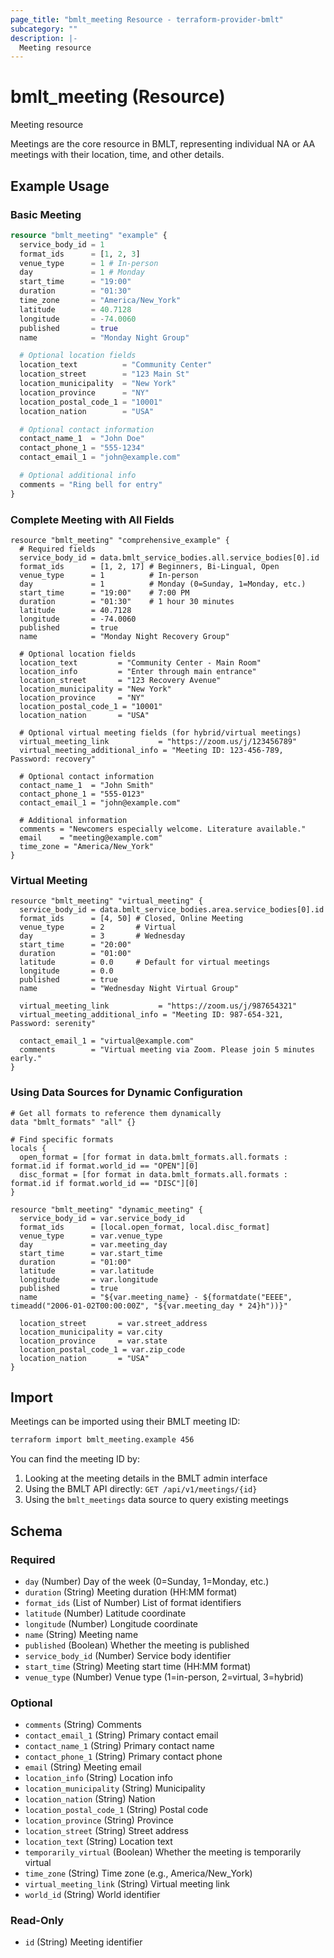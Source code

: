 ```yaml
---
page_title: "bmlt_meeting Resource - terraform-provider-bmlt"
subcategory: ""
description: |-
  Meeting resource
---
```


# bmlt_meeting (Resource)

Meeting resource

Meetings are the core resource in BMLT, representing individual NA or AA meetings with their location, time, and other details.

## Example Usage

### Basic Meeting

```terraform
resource "bmlt_meeting" "example" {
  service_body_id = 1
  format_ids      = [1, 2, 3]
  venue_type      = 1 # In-person
  day             = 1 # Monday
  start_time      = "19:00"
  duration        = "01:30"
  time_zone       = "America/New_York"
  latitude        = 40.7128
  longitude       = -74.0060
  published       = true
  name            = "Monday Night Group"

  # Optional location fields
  location_text          = "Community Center"
  location_street        = "123 Main St"
  location_municipality  = "New York"
  location_province      = "NY"
  location_postal_code_1 = "10001"
  location_nation        = "USA"

  # Optional contact information
  contact_name_1  = "John Doe"
  contact_phone_1 = "555-1234"
  contact_email_1 = "john@example.com"

  # Optional additional info
  comments = "Ring bell for entry"
}
```

### Complete Meeting with All Fields

```hcl
resource "bmlt_meeting" "comprehensive_example" {
  # Required fields
  service_body_id = data.bmlt_service_bodies.all.service_bodies[0].id
  format_ids      = [1, 2, 17] # Beginners, Bi-Lingual, Open
  venue_type      = 1          # In-person
  day             = 1          # Monday (0=Sunday, 1=Monday, etc.)
  start_time      = "19:00"    # 7:00 PM
  duration        = "01:30"    # 1 hour 30 minutes
  latitude        = 40.7128
  longitude       = -74.0060
  published       = true
  name            = "Monday Night Recovery Group"

  # Optional location fields
  location_text         = "Community Center - Main Room"
  location_info         = "Enter through main entrance"
  location_street       = "123 Recovery Avenue"
  location_municipality = "New York"
  location_province     = "NY"
  location_postal_code_1 = "10001"
  location_nation       = "USA"

  # Optional virtual meeting fields (for hybrid/virtual meetings)
  virtual_meeting_link           = "https://zoom.us/j/123456789"
  virtual_meeting_additional_info = "Meeting ID: 123-456-789, Password: recovery"

  # Optional contact information
  contact_name_1  = "John Smith"
  contact_phone_1 = "555-0123"
  contact_email_1 = "john@example.com"

  # Additional information
  comments = "Newcomers especially welcome. Literature available."
  email    = "meeting@example.com"
  time_zone = "America/New_York"
}
```

### Virtual Meeting

```hcl
resource "bmlt_meeting" "virtual_meeting" {
  service_body_id = data.bmlt_service_bodies.area.service_bodies[0].id
  format_ids      = [4, 50] # Closed, Online Meeting
  venue_type      = 2       # Virtual
  day             = 3       # Wednesday
  start_time      = "20:00"
  duration        = "01:00"
  latitude        = 0.0     # Default for virtual meetings
  longitude       = 0.0
  published       = true
  name            = "Wednesday Night Virtual Group"

  virtual_meeting_link           = "https://zoom.us/j/987654321"
  virtual_meeting_additional_info = "Meeting ID: 987-654-321, Password: serenity"
  
  contact_email_1 = "virtual@example.com"
  comments        = "Virtual meeting via Zoom. Please join 5 minutes early."
}
```

### Using Data Sources for Dynamic Configuration

```hcl
# Get all formats to reference them dynamically
data "bmlt_formats" "all" {}

# Find specific formats
locals {
  open_format = [for format in data.bmlt_formats.all.formats : format.id if format.world_id == "OPEN"][0]
  disc_format = [for format in data.bmlt_formats.all.formats : format.id if format.world_id == "DISC"][0]
}

resource "bmlt_meeting" "dynamic_meeting" {
  service_body_id = var.service_body_id
  format_ids      = [local.open_format, local.disc_format]
  venue_type      = var.venue_type
  day             = var.meeting_day
  start_time      = var.start_time
  duration        = "01:00"
  latitude        = var.latitude
  longitude       = var.longitude
  published       = true
  name            = "${var.meeting_name} - ${formatdate("EEEE", timeadd("2006-01-02T00:00:00Z", "${var.meeting_day * 24}h"))}"
  
  location_street       = var.street_address
  location_municipality = var.city
  location_province     = var.state
  location_postal_code_1 = var.zip_code
  location_nation       = "USA"
}
```

## Import

Meetings can be imported using their BMLT meeting ID:

```bash
terraform import bmlt_meeting.example 456
```

You can find the meeting ID by:
1. Looking at the meeting details in the BMLT admin interface
2. Using the BMLT API directly: `GET /api/v1/meetings/{id}`
3. Using the `bmlt_meetings` data source to query existing meetings

<!-- schema generated by tfplugindocs -->
## Schema

### Required

- `day` (Number) Day of the week (0=Sunday, 1=Monday, etc.)
- `duration` (String) Meeting duration (HH:MM format)
- `format_ids` (List of Number) List of format identifiers
- `latitude` (Number) Latitude coordinate
- `longitude` (Number) Longitude coordinate
- `name` (String) Meeting name
- `published` (Boolean) Whether the meeting is published
- `service_body_id` (Number) Service body identifier
- `start_time` (String) Meeting start time (HH:MM format)
- `venue_type` (Number) Venue type (1=in-person, 2=virtual, 3=hybrid)

### Optional

- `comments` (String) Comments
- `contact_email_1` (String) Primary contact email
- `contact_name_1` (String) Primary contact name
- `contact_phone_1` (String) Primary contact phone
- `email` (String) Meeting email
- `location_info` (String) Location info
- `location_municipality` (String) Municipality
- `location_nation` (String) Nation
- `location_postal_code_1` (String) Postal code
- `location_province` (String) Province
- `location_street` (String) Street address
- `location_text` (String) Location text
- `temporarily_virtual` (Boolean) Whether the meeting is temporarily virtual
- `time_zone` (String) Time zone (e.g., America/New_York)
- `virtual_meeting_link` (String) Virtual meeting link
- `world_id` (String) World identifier

### Read-Only

- `id` (String) Meeting identifier
